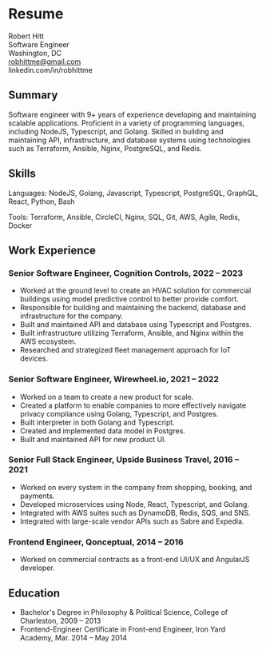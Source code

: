 # Resume

Robert Hitt \
Software Engineer \
Washington, DC \
robhittme@gmail.com \
linkedin.com/in/robhittme

## Summary
Software engineer with 9+ years of experience developing and maintaining scalable applications. Proficient in a variety of programming languages, including NodeJS, Typescript, and Golang. Skilled in building and maintaining API, infrastructure, and database systems using technologies such as Terraform, Ansible, Nginx, PostgreSQL, and Redis.

## Skills
Languages: NodeJS, Golang, Javascript, Typescript, PostgreSQL, GraphQL, React, Python, Bash

Tools: Terraform, Ansible, CircleCI, Nginx, SQL, Git, AWS, Agile, Redis, Docker

## Work Experience

### Senior Software Engineer, Cognition Controls, 2022 – 2023
* Worked at the ground level to create an HVAC solution for commercial buildings using model predictive control to better provide comfort.
* Responsible for building and maintaining the backend, database and infrastructure for the company.
* Built and maintained API and database using Typescript and Postgres.
* Built infrastructure utilizing Terraform, Ansible, and Nginx within the AWS ecosystem.
* Researched and strategized fleet management approach for IoT devices.

### Senior Software Engineer, Wirewheel.io, 2021 – 2022
* Worked on a team to create a new product for scale.
* Created a platform to enable companies to more effectively navigate privacy compliance using Golang, Typescript, and Postgres.
* Built interpreter in both Golang and Typescript.
* Created and implemented data model in Postgres.
* Built and maintained API for new product UI.

### Senior Full Stack Engineer, Upside Business Travel, 2016 – 2021
* Worked on every system in the company from shopping, booking, and payments.
* Developed microservices using Node, React, Typescript, and Golang.
* Integrated with AWS suites such as DynamoDB, Redis, SQS, and SNS.
* Integrated with large-scale vendor APIs such as Sabre and Expedia.

### Frontend Engineer, Qonceptual, 2014 – 2016
* Worked on commercial contracts as a front-end UI/UX and AngularJS developer.

## Education
* Bachelor's Degree in Philosophy & Political Science, College of Charleston, 2009 – 2013
* Frontend-Engineer Certificate in Front-end Engineer, Iron Yard Academy, Mar. 2014 – May 2014
